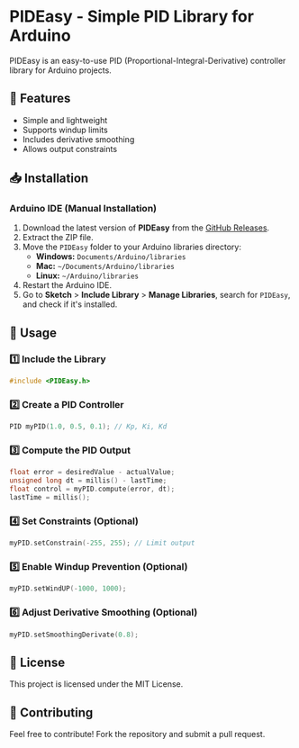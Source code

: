 # PIDEasy - Simple PID Library for Arduino

PIDEasy is an easy-to-use PID (Proportional-Integral-Derivative) controller library for Arduino projects.

## 🚀 Features
- Simple and lightweight
- Supports windup limits
- Includes derivative smoothing
- Allows output constraints

## 📥 Installation
### Arduino IDE (Manual Installation)
1. Download the latest version of **PIDEasy** from the [GitHub Releases](https://github.com/seu-usuario/PIDEasy/releases).
2. Extract the ZIP file.
3. Move the `PIDEasy` folder to your Arduino libraries directory:
   - **Windows:** `Documents/Arduino/libraries`
   - **Mac:** `~/Documents/Arduino/libraries`
   - **Linux:** `~/Arduino/libraries`
4. Restart the Arduino IDE.
5. Go to **Sketch** > **Include Library** > **Manage Libraries**, search for `PIDEasy`, and check if it's installed.

## 📖 Usage

### 1️⃣ Include the Library
```cpp
#include <PIDEasy.h>
```

### 2️⃣ Create a PID Controller
```cpp
PID myPID(1.0, 0.5, 0.1); // Kp, Ki, Kd
```

### 3️⃣ Compute the PID Output
```cpp
float error = desiredValue - actualValue;
unsigned long dt = millis() - lastTime;
float control = myPID.compute(error, dt);
lastTime = millis();
```

### 4️⃣ Set Constraints (Optional)
```cpp
myPID.setConstrain(-255, 255); // Limit output
```

### 5️⃣ Enable Windup Prevention (Optional)
```cpp
myPID.setWindUP(-1000, 1000);
```

### 6️⃣ Adjust Derivative Smoothing (Optional)
```cpp
myPID.setSmoothingDerivate(0.8);
```

## 📜 License
This project is licensed under the MIT License.

## 🤝 Contributing
Feel free to contribute! Fork the repository and submit a pull request.
